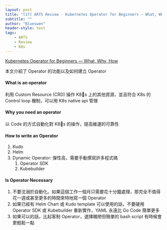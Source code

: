 ```yaml
---
layout: post
title: "[17] ARTS Review - Kubernetes Operator for Beginners — What, Why, How"
subtitle: ""
author: "Blueswen"
header-style: text
tags:
    - ARTS
    - Review
    - K8s
---
```


[Kubernetes Operator for Beginners — What, Why, How](https://medium.com/swlh/kubernetes-operator-for-beginners-what-why-how-21b23f0cb9b1)

本文介紹了 Operator 的功能以及如何建立 Operator

#### What is an operator

利用 Custom Resource (CRD) 操作 K8s 上的其他資源，並且符合 K8s 的 Control loop 機制，可以用 K8s native api 管理

#### Why you need an operator

以 Code 的方式自動化對 K8s 的操作，提高維運的可靠性

#### How to write an Operator

1. Kudo
2. Helm
3. Dynamic Operator: 彈性高，需要手動撰寫許多程式碼
   1. Operator SDK
   2. Kubebuilder

#### Is Operator Necessary

1. 不要沈溺於自動化。如果這個工作一個月只需要花十分鐘處理，那完全不值得花一週或甚至更多的時間來特地寫一個 Operator
2. 如果已經有 Helm Chart 或 Kudo template 可以使用的話，不要硬用 Operator SDK 或 Kubebuilder 重新實作，YAML 永遠比 Go Code 簡單更多
3. 如果可以的話，比起客制 Operator，選擇醜陋但簡單的 bash script 有時候會更輕鬆一點
